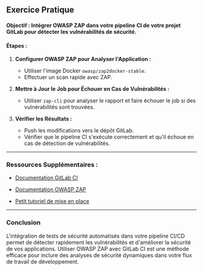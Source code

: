 ## Exercice Pratique

#### **Objectif :** Intégrer OWASP ZAP dans votre pipeline CI de votre projet GitLab pour détecter les vulnérabilités de sécurité.

#### **Étapes :**

1. **Configurer OWASP ZAP pour Analyser l'Application :**
   - Utiliser l'image Docker `owasp/zap2docker-stable`.
   - Effectuer un scan rapide avec ZAP.

2. **Mettre à Jour le Job pour Échouer en Cas de Vulnérabilités :**
   - Utiliser `zap-cli` pour analyser le rapport et faire échouer le job si des vulnérabilités sont trouvées.

3. **Vérifier les Résultats :**
   - Push les modifications vers le dépôt GitLab.
   - Vérifier que le pipeline CI s'exécute correctement et qu'il échoue en cas de détection de vulnérabilités.

---

### **Ressources Supplémentaires :**
- [Documentation GitLab CI](https://docs.gitlab.com/ee/ci/yaml/)
- [Documentation OWASP ZAP](https://www.zaproxy.org/)

- [Petit tutoriel de mise en place](https://codific.com/integrate-owasp-zap-and-gitlab/#Overall_setup)

---

### Conclusion
L'intégration de tests de sécurité automatisés dans votre pipeline CI/CD permet de détecter rapidement les vulnérabilités et d'améliorer la sécurité de vos applications. 
Utiliser OWASP ZAP avec GitLab CI est une méthode efficace pour inclure des analyses de sécurité dynamiques dans votre flux de travail de développement.
